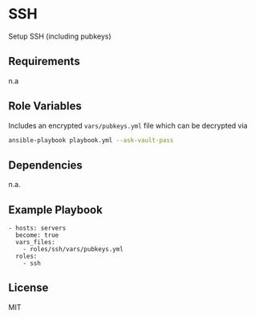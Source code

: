 SSH
=========

Setup SSH (including pubkeys)

Requirements
------------

n.a

Role Variables
--------------

Includes an encrypted `vars/pubkeys.yml` file which can be decrypted via 

``` bash
ansible-playbook playbook.yml --ask-vault-pass
```

Dependencies
------------

n.a.

Example Playbook
----------------

    - hosts: servers
      become: true
      vars_files:
        - roles/ssh/vars/pubkeys.yml
      roles:
        - ssh

License
-------

MIT
